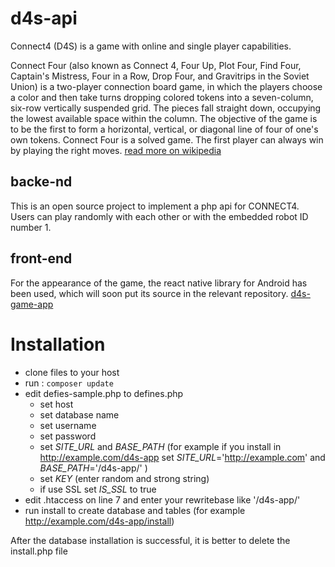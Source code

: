 # d4s-api
Connect4 (D4S) is a game with online and single player capabilities.

Connect Four (also known as Connect 4, Four Up, Plot Four, Find Four, Captain's Mistress, Four in a Row, Drop Four, and Gravitrips in the Soviet Union) is a two-player connection board game, in which the players choose a color and then take turns dropping colored tokens into a seven-column, six-row vertically suspended grid. The pieces fall straight down, occupying the lowest available space within the column. The objective of the game is to be the first to form a horizontal, vertical, or diagonal line of four of one's own tokens. Connect Four is a solved game. The first player can always win by playing the right moves.
[read more on wikipedia](https://en.wikipedia.org/wiki/Connect_Four)

## backe-nd
This is an open source project to implement a php api for CONNECT4.
Users can play randomly with each other or with the embedded robot ID number 1.

## front-end
For the appearance of the game, the react native library for Android has been used, which will soon put its source in the relevant repository.  [d4s-game-app](https://github.com/rezazx/d4s-game-app)

# Installation

- clone files to your host
- run : ``` composer update ```
- edit defies-sample.php to defines.php
    - set host
    - set database name
    - set username
    - set password
    - set _SITE_URL_ and _BASE_PATH_  (for example if you install in http://example.com/d4s-app set _SITE_URL_='http://example.com' and _BASE_PATH_='/d4s-app/' )
    - set _KEY_ (enter random and strong string)
    - if use SSL set _IS_SSL_ to true
- edit .htaccess on line 7 and enter your rewritebase like '/d4s-app/'
- run install to create database and tables (for example http://example.com/d4s-app/install)

After the database installation is successful, it is better to delete the install.php file


